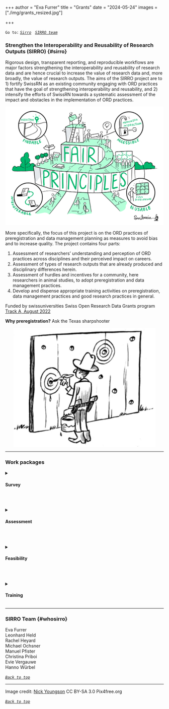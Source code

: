 +++
author = "Eva Furrer"
title = "Grants"
date = "2024-05-24"
images  = ["./img/grants_resized.jpg"]

+++


`Go to:` [*`Sirro`*](#sirro) &nbsp; [*`SIRRO team`*](#whosirro)

### Strengthen the Interoperability and Reusability of Research Outputs (SIRRO) {#sirro}

Rigorous design, transparent reporting, and reproducible workflows are major factors strengthening the interoperability and reusability of research data and are hence crucial to increase the value of research data and, more broadly, the value of research outputs. The aims of the SIRRO project are to 1) fortify SwissRN as an existing community engaging with ORD practices that have the goal of strengthening interoperability and reusability, and 2) intensify the efforts of SwissRN towards a systematic assessment of the impact and obstacles in the implementation of ORD practices. 

![Fair principles](./../img/FAIRprinciples.jpg)

More specifically, the focus of this project is on the ORD practices of preregistration and data management planning as measures to avoid bias and to increase quality. The project contains four parts: 

1. Assessment of researchers’ understanding and perception of ORD practices across disciplines and their perceived impact on careers. 
2. Assessment of types of research outputs that are already produced and disciplinary differences herein. 
3. Assessment of hurdles and incentives for a community, here researchers in animal studies, to adopt preregistration and data management practices.  
4. Develop and dispense appropriate training activities on preregistration, data management practices and good research practices in general.

Funded by swissuniversities Swiss Open Research Data Grants program [Track A, August 2022]( https://www.swissuniversities.ch/fileadmin/swissuniversities/Dokumente/Hochschulpolitik/ORD/Calls/Approved_Projects_Track_A_1st_Call.pdf)

**Why preregistration?** Ask the Texas sharpshooter

<img src="./../img/01-TexasSharpShooter.png"
     alt="Texas sharpshooter"
     width="450" 
     style="display: block; margin: 0 auto"/>

---
### Work packages
<details>
  <summary><h4>Survey</h4></summary>
  What is the <b>understanding of ORD practices</b>, and rigorous, transparent, and reproducible research practices more generally, across disciplines?
What is the perceived impact of ORD related requirements on careers? <br>
&rarr; Large-scale, interdisciplinary survey together with FORS (Swiss Centre of Expertise in the Social Sciences)

<b>Population:</b> Researchers working at Swiss universities and universities of applied sciences

<b>Goals:</b> <ol>
  <li>Cover all types of research;</li>
  <li>Compare groups</li>
</ol>  

<b>New:</b> <ul>
  <li>Cluster Sampling (approx. 1500 institutes), multi-stage stratified sampling with over-sampling of some disciplines</li>
  <li>Questions not normatively suggestive</li>
  <li>Link to evaluation practices & barriers: feasibility of ORD implementation</li>
</ul>  
</details>

&nbsp;

<details>
  <summary><h4>Assessment</h4></summary>
 What are research outputs?
  All digitally available information required to 
<ul>
  <li>reproduce research results </li>
  <li>validate conclusions</li>
  <li>reuse research data in further projects</li>
</ul>  
including
<ul>
  <li>raw and processed data </li>
  <li>all software components of the research pipeline</li>
  <li>preregistrations and/or protocols</li>
  <li>standard operating procedures</li>
</ul> 
What <b>types of open research outputs</b> are already produced and documented? 
Are there disciplinary differences in output type or quantity? <br>
&rarr; Exploratory data analysis with publicly available data from the SNSF
</details>

&nbsp;

<details>
  <summary><nobr><h4>Feasibility</h4></summary>
What are the hurdles for a community to adopt <b>preregistration</b> as a measure more widely? 
Why are <b>DMP</b>s often not a part of preregistrations? 
What can be incentives to do both? 
How can researchers be supported for the adoption? <br>
&rarr; Feasibility study on the implementation of preregistration in the field of animal sciences
</details>

&nbsp;

<details>
  <summary><h4>Training</h4></summary>
Design and teach Good Research Practice courses with a focus on <b>preregistration and data management</b> planning at several locations. <br>
&rarr; Four 1-day training events at Uni Bern 31<sup>th</sup> May 2024, Uni Geneva 7<sup>th</sup> June 2024, Uni Zurich 6<sup>th</sup> May 2024 and ETHZ 6<sup>th</sup> May 2024

Material available at [osf.io/g45nt](osf.io/g45nt)
</details>

---

### SIRRO Team {#whosirro}

Eva Furrer  
Leonhard Held  
Rachel Heyard  
Michael Ochsner  
Manuel Pfister  
Christina Priboi  
Evie Vergauwe  
Hanno Würbel  

[*`Back to top`*](#)

---


Image credit: [Nick Youngson](http://www.nyphotographic.com/) CC BY-SA 3.0 Pix4free.org

[*`Back to top`*](#)
